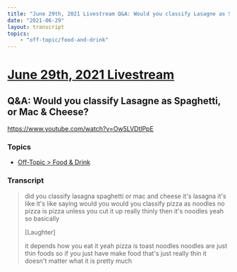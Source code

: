 ```yaml
---
title: "June 29th, 2021 Livestream Q&A: Would you classify Lasagne as Spaghetti, or Mac & Cheese?"
date: "2021-06-29"
layout: transcript
topics:
    - "off-topic/food-and-drink"
---
```

# [June 29th, 2021 Livestream](../2021-06-29.md)
## Q&A: Would you classify Lasagne as Spaghetti, or Mac & Cheese?
https://www.youtube.com/watch?v=Ow5LVDtlPpE

### Topics
* [Off-Topic > Food & Drink](../topics/off-topic/food-and-drink.md)

### Transcript

> did you classify lasagna spaghetti or mac and cheese it's lasagna it's like it's like saying would you would you classify pizza as noodles no pizza is pizza unless you cut it up really thinly then it's noodles yeah so basically
>
> [Laughter]
>
> it depends how you eat it yeah pizza is toast noodles noodles are just thin foods so if you just have make food that's just really thin it doesn't matter what it is pretty much
